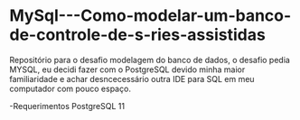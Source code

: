 # MySql---Como-modelar-um-banco-de-controle-de-s-ries-assistidas
Repositório para o desafio modelagem do banco de dados, o desafio pedia MYSQL, eu decidi fazer com o PostgreSQL devido minha maior familiaridade
e achar desncecessário outra IDE para SQL em meu computador com pouco espaço.

-Requerimentos
PostgreSQL 11
